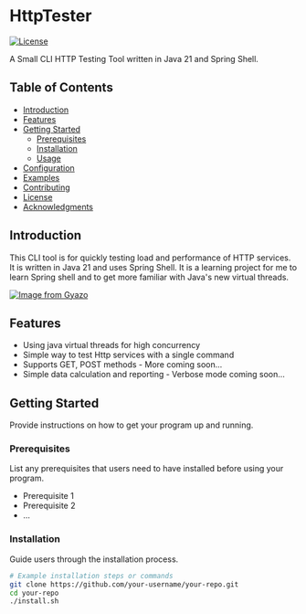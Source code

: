 # HttpTester

[![License](https://img.shields.io/badge/license-MIT-blue.svg)](https://opensource.org/licenses/MIT)

A Small CLI HTTP Testing Tool written in Java 21 and Spring Shell.

## Table of Contents

- [Introduction](#introduction)
- [Features](#features)
- [Getting Started](#getting-started)
    - [Prerequisites](#prerequisites)
    - [Installation](#installation)
    - [Usage](#usage)
- [Configuration](#configuration)
- [Examples](#examples)
- [Contributing](#contributing)
- [License](#license)
- [Acknowledgments](#acknowledgments)

## Introduction

This CLI tool is for quickly testing load and performance of HTTP services. It is written in Java 21 and uses Spring Shell.
It is a learning project for me to learn Spring shell and to get more familiar with Java's new virtual threads.

[![Image from Gyazo](https://i.gyazo.com/3758dbe026b96645a477c88a2239e6e1.gif)](https://gyazo.com/3758dbe026b96645a477c88a2239e6e1)

## Features

- Using java virtual threads for high concurrency
- Simple way to test Http services with a single command
- Supports GET, POST methods - More coming soon...
- Simple data calculation and reporting - Verbose mode coming soon...

## Getting Started

Provide instructions on how to get your program up and running.

### Prerequisites

List any prerequisites that users need to have installed before using your program.

- Prerequisite 1
- Prerequisite 2
- ...

### Installation

Guide users through the installation process.

```bash
# Example installation steps or commands
git clone https://github.com/your-username/your-repo.git
cd your-repo
./install.sh
